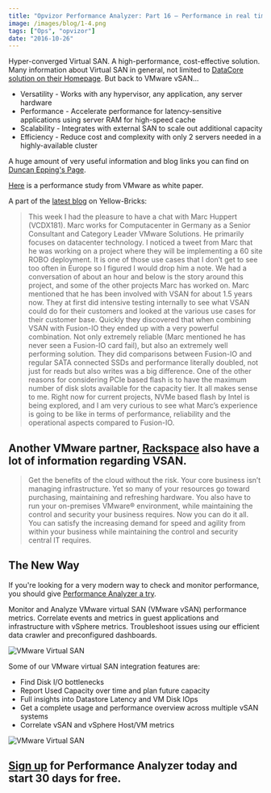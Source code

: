 ```yaml
---
title: "Opvizor Performance Analyzer: Part 16 – Performance in real time for VMware Virtual SAN"
image: /images/blog/1-4.png
tags: ["Ops", "opvizor"]
date: "2016-10-26"
---
```


Hyper-converged Virtual SAN. A high-performance, cost-effective solution. Many information about Virtual SAN in general, not limited to [DataCore solution on their Homepage](http://info.datacore.com/Hyper-converged-Virtual-SAN?gclid=CjwKEAjw7ZHABRCTr_DV4_ejvgQSJACr-YcwrvVvealBeWrCzMGkVEWS22Ssb5nEuqvIQlg9AtdwghoCi3Dw_wcB). But back to VMware vSAN...

- Versatility - Works with any hypervisor, any application, any server hardware
- Performance - Accelerate performance for latency-sensitive applications using server RAM for high-speed cache
- Scalability - Integrates with external SAN to scale out additional capacity
- Efficiency - Reduce cost and complexity with only 2 servers needed in a highly-available cluster

A huge amount of very useful information and blog links you can find on [Duncan Epping's Page](http://www.yellow-bricks.com/virtual-san/).

[Here](https://www.vmware.com/files/pdf/techpaper/vmware-virtual-san-6.2-performance-with-online-transaction-processing-workloads.pdf) is a performance study from VMware as white paper.

A part of the [latest blog](http://www.yellow-bricks.com/2016/06/01/vsan-everywhere/) on Yellow-Bricks:

> This week I had the pleasure to have a chat with Marc Huppert (VCDX181). Marc works for Computacenter in Germany as a Senior Consultant and Category Leader VMware Solutions. He primarily focuses on datacenter technology. I noticed a tweet from Marc that he was working on a project where they will be implementing a 60 site ROBO deployment. It is one of those use cases that I don’t get to see too often in Europe so I figured I would drop him a note. We had a conversation of about an hour and below is the story around this project, and some of the other projects Marc has worked on. Marc mentioned that he has been involved with VSAN for about 1.5 years now. They at first did intensive testing internally to see what VSAN could do for their customers and looked at the various use cases for their customer base. Quickly they discovered that when combining VSAN with Fusion-IO they ended up with a very powerful combination. Not only extremely reliable (Marc mentioned he has never seen a Fusion-IO card fail), but also an extremely well performing solution. They did comparisons between Fusion-IO and regular SATA connected SSDs and performance literally doubled, not just for reads but also writes was a big difference. One of the other reasons for considering PCIe based flash is to have the maximum number of disk slots available for the capacity tier. It all makes sense to me. Right now for current projects, NVMe based flash by Intel is being explored, and I am very curious to see what Marc’s experience is going to be like in terms of performance, reliability and the operational aspects compared to Fusion-IO.

## Another VMware partner, [Rackspace](https://www.rackspace.com/managed-hosting/vmware?gclid=CjwKEAjw7ZHABRCTr_DV4_ejvgQSJACr-Ycwu8qwRxb2SHOZPpPb8MM-KQ6cqB_DcKIWvdHz6XfU8RoCXAbw_wcB&utm_medium=ppc-gen&utm_source=google-en&utm_campaign=US_DED-FA_G_US_Dedicated_VMware_Private_Cloud_NonBrand_Phrase&utm_term=virtual_san&ef_id=V3UnwwAAAQT0L4qE:20161017153320:s) also have a lot of information regarding VSAN.

> Get the benefits of the cloud without the risk. Your core business isn’t managing infrastructure. Yet so many of your resources go toward purchasing, maintaining and refreshing hardware. You also have to run your on-premises VMware® environment, while maintaining the control and security your business requires. Now you can do it all. You can satisfy the increasing demand for speed and agility from within your business while maintaining the control and security central IT requires.

## The New Way

If you're looking for a very modern way to check and monitor performance, you should give [Performance Analyzer a try](http://try.opvizor.com/perfanalyzer/). 

Monitor and Analyze VMware virtual SAN (VMware vSAN) performance metrics. Correlate events and metrics in guest applications and infrastructure with vSphere metrics. Troubleshoot issues using our efficient data crawler and preconfigured dashboards.

![VMware Virtual SAN](/images/blog/1-4.png)

Some of our VMware virtual SAN integration features are:

- Find Disk I/O bottlenecks
- Report Used Capacity over time and plan future capacity
- Full insights into Datastore Latency and VM Disk IOps
- Get a complete usage and performance overview across multiple vSAN systems
- Correlate vSAN and vSphere Host/VM metrics

![VMware Virtual SAN](/images/blog/2-4.png)

## [Sign up](http://try.opvizor.com/perfanalyzer/) for Performance Analyzer today and start 30 days for free.
